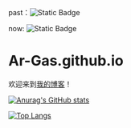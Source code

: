 past：![Static Badge](https://img.shields.io/badge/Hexo-NexT-blue)

now: ![Static Badge](https://img.shields.io/badge/Hugo-Stack-blue)

# Ar-Gas.github.io
欢迎来到[我的博客](https://ar-gas.github.io/)！

[![Anurag's GitHub stats](https://github-readme-stats.vercel.app/api?username=Ar-Gas&show_icons=true&theme=dark)](https://github.com/anuraghazra/github-readme-stats)

[![Top Langs](https://github-readme-stats.vercel.app/api/top-langs/?username=anuraghazra&layout=compact)](https://github.com/anuraghazra/github-readme-stats)


